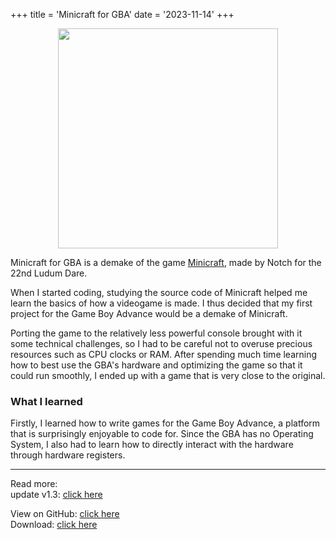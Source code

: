 +++
title = 'Minicraft for GBA'
date = '2023-11-14'
+++

<center>
<img src="/images/minicraft-gba-boxart.png"
     style="width: 22rem">
</center>

Minicraft for GBA is a demake of the game
[Minicraft](https://en.wikipedia.org/wiki/Minicraft), made by Notch for
the 22nd Ludum Dare.

When I started coding, studying the source code of Minicraft helped me
learn the basics of how a videogame is made. I thus decided that my
first project for the Game Boy Advance would be a demake of Minicraft.

Porting the game to the relatively less powerful console brought with it
some technical challenges, so I had to be careful not to overuse
precious resources such as CPU clocks or RAM. After spending much time
learning how to best use the GBA's hardware and optimizing the game so
that it could run smoothly, I ended up with a game that is very close
to the original.

### What I learned

Firstly, I learned how to write games for the Game Boy Advance, a
platform that is surprisingly enjoyable to code for. Since the GBA has
no Operating System, I also had to learn how to directly interact with
the hardware through hardware registers.

---

Read more:\
update v1.3:
[click here](/blog/minicraft-gba-v1-3)

View on GitHub:
[click here](https://github.com/vulcalien/minicraft-gba)\
Download:
[click here](https://github.com/Vulcalien/minicraft-gba/releases/latest)

